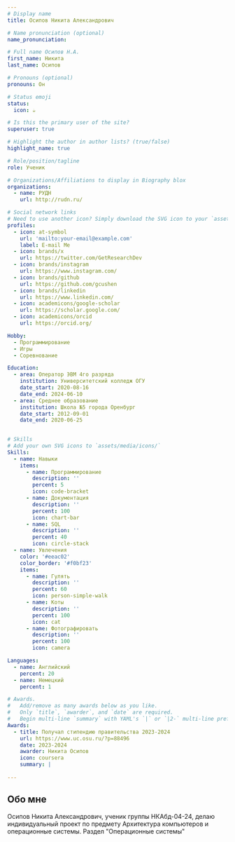 ```yaml
---
# Display name
title: Осипов Никита Александрович

# Name pronunciation (optional)
name_pronunciation:

# Full name Осипов Н.А.
first_name: Никита
last_name: Оcипов

# Pronouns (optional)
pronouns: Он

# Status emoji
status:
  icon: ☕️

# Is this the primary user of the site?
superuser: true

# Highlight the author in author lists? (true/false)
highlight_name: true

# Role/position/tagline
role: Ученик

# Organizations/Affiliations to display in Biography blox
organizations:
  - name: РУДН
    url: http://rudn.ru/

# Social network links
# Need to use another icon? Simply download the SVG icon to your `assets/media/icons/` folder.
profiles:
  - icon: at-symbol
    url: 'mailto:your-email@example.com'
    label: E-mail Me
  - icon: brands/x
    url: https://twitter.com/GetResearchDev
  - icon: brands/instagram
    url: https://www.instagram.com/
  - icon: brands/github
    url: https://github.com/gcushen
  - icon: brands/linkedin
    url: https://www.linkedin.com/
  - icon: academicons/google-scholar
    url: https://scholar.google.com/
  - icon: academicons/orcid
    url: https://orcid.org/

Hobby:
  - Программирование
  - Игры
  - Соревнование

Education:
  - area: Оператор ЭВМ 4го разряда
    institution: Университетский колледж ОГУ
    date_start: 2020-08-16
    date_end: 2024-06-10
  - area: Среднее образование
    institution: Школа №5 города Оренбург
    date_start: 2012-09-01
    date_end: 2020-06-25

    
# Skills
# Add your own SVG icons to `assets/media/icons/`
Skills:
  - name: Навыки
    items:
      - name: Программирование
        description: ''
        percent: 5
        icon: code-bracket
      - name: Документация
        description: ''
        percent: 100
        icon: chart-bar
      - name: SQL
        description: ''
        percent: 40
        icon: circle-stack
  - name: Увлечения
    color: '#eeac02'
    color_border: '#f0bf23'
    items:
      - name: Гулять
        description: ''
        percent: 60
        icon: person-simple-walk
      - name: Коты
        description: ''
        percent: 100
        icon: cat
      - name: Фотографировать
        description: ''
        percent: 100
        icon: camera

Languages:
  - name: Английский
    percent: 20
  - name: Немецкий
    percent: 1

# Awards.
#   Add/remove as many awards below as you like.
#   Only `title`, `awarder`, and `date` are required.
#   Begin multi-line `summary` with YAML's `|` or `|2-` multi-line prefix and indent 2 spaces below.
Awards:
  - title: Получал стипендию правительства 2023-2024
    url: https://www.uc.osu.ru/?p=88496
    date: 2023-2024
    awarder: Никита Осипов
    icon: coursera
    summary: |
      
---
```


## Обо мне

Осипов Никита Александрович, ученик группы НКАбд-04-24, делаю индивидуальный проект по предмету Архитектура компьютеров и операционные системы. Раздел "Операционные системы"
